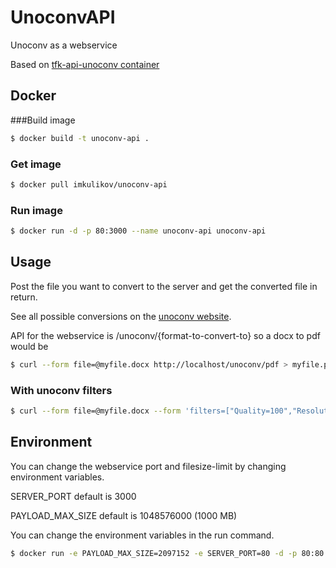 # UnoconvAPI
Unoconv as a webservice

Based on [tfk-api-unoconv container](https://github.com/zrrrzzt/tfk-api-unoconv)

## Docker

###Build image

```sh
$ docker build -t unoconv-api .
```

### Get image

```sh
$ docker pull imkulikov/unoconv-api
```

### Run image

```sh
$ docker run -d -p 80:3000 --name unoconv-api unoconv-api
```

## Usage

Post the file you want to convert to the server and get the converted file in return.

See all possible conversions on the [unoconv website](http://dag.wiee.rs/home-made/unoconv/).

API for the webservice is /unoconv/{format-to-convert-to} so a docx to pdf would be

```sh
$ curl --form file=@myfile.docx http://localhost/unoconv/pdf > myfile.pdf
```

### With unoconv filters
```sh
$ curl --form file=@myfile.docx --form 'filters=["Quality=100","Resolution=600","PageRange=1-1"]' http://localhost/unoconv/pdf > myfile.pdf
```

## Environment

You can change the webservice port and filesize-limit by changing environment variables.

SERVER_PORT default is 3000

PAYLOAD_MAX_SIZE default is 1048576000 (1000 MB)

You can change the environment variables in the run command.

```sh
$ docker run -e PAYLOAD_MAX_SIZE=2097152 -e SERVER_PORT=80 -d -p 80:80 --name unoconv-api unoconv-api
```